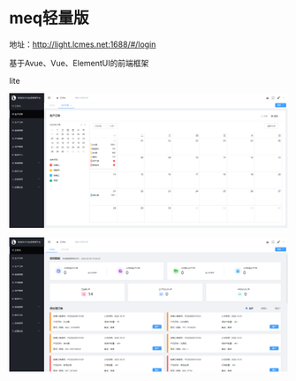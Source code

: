 # meq轻量版

地址：http://light.lcmes.net:1688/#/login

基于Avue、Vue、ElementUI的前端框架

<!-- 111111 -->

lite

<!-- 123456 -->

![img](img/meq%E8%BD%BB%E9%87%8F%E7%89%88-1.jpg)

![img](img/meq%E8%BD%BB%E9%87%8F%E7%89%88-2.jpg)